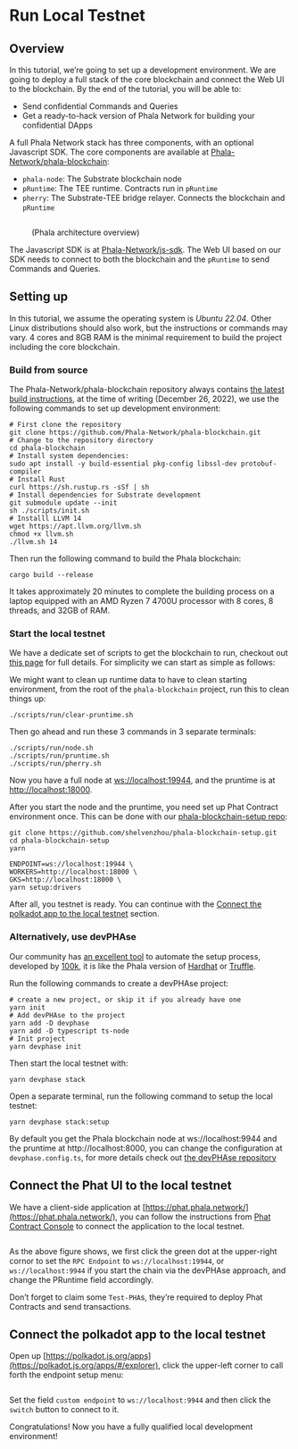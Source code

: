# Run Local Testnet

## Overview <a href="#overview" id="overview"></a>

In this tutorial, we’re going to set up a development environment. We are going to deploy a full stack of the core blockchain and connect the Web UI to the blockchain. By the end of the tutorial, you will be able to:

* Send confidential Commands and Queries
* Get a ready-to-hack version of Phala Network for building your confidential DApps

A full Phala Network stack has three components, with an optional Javascript SDK. The core components are available at [Phala-Network/phala-blockchain](https://github.com/Phala-Network/phala-blockchain):

* `phala-node`: The Substrate blockchain node
* `pRuntime`: The TEE runtime. Contracts run in `pRuntime`
* `pherry`: The Substrate-TEE bridge relayer. Connects the blockchain and `pRuntime`

<figure><img src="../../.gitbook/assets/simple_architecture.png" alt=""><figcaption><p>(Phala architecture overview)</p></figcaption></figure>

The Javascript SDK is at [Phala-Network/js-sdk](https://github.com/Phala-Network/js-sdk). The Web UI based on our SDK needs to connect to both the blockchain and the `pRuntime` to send Commands and Queries.

## Setting up <a href="#setting-up" id="setting-up"></a>

In this tutorial, we assume the operating system is _Ubuntu 22.04_. Other Linux distributions should also work, but the instructions or commands may vary. 4 cores and 8GB RAM is the minimal requirement to build the project including the core blockchain.

### Build from source <a href="#build-from-source" id="build-from-source"></a>

The Phala-Network/phala-blockchain repository always contains [the latest build instructions](https://github.com/Phala-Network/phala-blockchain#native-build), at the time of writing (December 26, 2022), we use the following commands to set up development environment:

```
# First clone the repository
git clone https://github.com/Phala-Network/phala-blockchain.git
# Change to the repository directory
cd phala-blockchain
# Install system dependencies:
sudo apt install -y build-essential pkg-config libssl-dev protobuf-compiler
# Install Rust
curl https://sh.rustup.rs -sSf | sh
# Install dependencies for Substrate development
git submodule update --init
sh ./scripts/init.sh
# Installl LLVM 14
wget https://apt.llvm.org/llvm.sh
chmod +x llvm.sh
./llvm.sh 14
```

Then run the following command to build the Phala blockchain:

```
cargo build --release
```

It takes approximately 20 minutes to complete the building process on a laptop equipped with an AMD Ryzen 7 4700U processor with 8 cores, 8 threads, and 32GB of RAM.

### Start the local testnet <a href="#start-the-local-testnet" id="start-the-local-testnet"></a>

We have a dedicate set of scripts to get the blockchain to run, checkout out [this page](https://github.com/Phala-Network/phala-blockchain/tree/master/scripts/run) for full details. For simplicity we can start as simple as follows:

We might want to clean up runtime data to have to clean starting environment, from the root of the `phala-blockchain` project, run this to clean things up:

```
./scripts/run/clear-pruntime.sh
```

Then go ahead and run these 3 commands in 3 separate terminals:

```
./scripts/run/node.sh
./scripts/run/pruntime.sh
./scripts/run/pherry.sh
```

Now you have a full node at [ws://localhost:19944](ws://localhost:19944/), and the pruntime is at [http://localhost:18000](http://localhost:18000/).

After you start the node and the pruntime, you need set up Phat Contract environment once. This can be done with our [phala-blockchain-setup repo](https://github.com/shelvenzhou/phala-blockchain-setup):

```
git clone https://github.com/shelvenzhou/phala-blockchain-setup.git
cd phala-blockchain-setup
yarn

ENDPOINT=ws://localhost:19944 \
WORKERS=http://localhost:18000 \
GKS=http://localhost:18000 \
yarn setup:drivers
```

After all, you testnet is ready. You can continue with the [Connect the polkadot app to the local testnet](broken-reference) section.

### Alternatively, use devPHAse <a href="#alternatively-use-devphase" id="alternatively-use-devphase"></a>

Our community has [an excellent tool](https://github.com/l00k/devphase) to automate the setup process, developed by [100k](https://github.com/l00k), it is like the Phala version of [Hardhat](https://hardhat.org/) or [Truffle](https://trufflesuite.com/).

Run the following commands to create a devPHAse project:

```
# create a new project, or skip it if you already have one
yarn init
# Add devPHAse to the project
yarn add -D devphase
yarn add -D typescript ts-node
# Init project
yarn devphase init
```

Then start the local testnet with:

```
yarn devphase stack
```

Open a separate terminal, run the following command to setup the local testnet:

```
yarn devphase stack:setup
```

By default you get the Phala blockchain node at ws://localhost:9944 and the pruntime at http://localhost:8000, you can change the configuration at `devphase.config.ts`, for more details check out [the devPHAse repository](https://github.com/l00k/devphase#configuration)

## Connect the Phat UI to the local testnet <a href="#connect-the-phat-ui-to-the-local-testnet" id="connect-the-phat-ui-to-the-local-testnet"></a>

We have a client-side application at [https://phat.phala.network/](https://phat.phala.network/), you can follow the instructions from [Phat Contract Console](<../../.gitbook/assets/awesome phat contracts (2)>) to connect the application to the local testnet.

<figure><img src="../../.gitbook/assets/phat-ui-to-testnet.png" alt=""><figcaption></figcaption></figure>

As the above figure shows, we first click the green dot at the upper-right cornor to set the `RPC Endpoint` to `ws://localhost:19944`, or `ws://localhost:9944` if you start the chain via the devPHAse approach, and change the PRuntime field accordingly.

Don’t forget to claim some `Test-PHA`s, they’re required to deploy Phat Contracts and send transactions.

## Connect the polkadot app to the local testnet <a href="#connect-the-polkadot-app-to-the-local-testnet" id="connect-the-polkadot-app-to-the-local-testnet"></a>

Open up [https://polkadot.js.org/apps](https://polkadot.js.org/apps/#/explorer), click the upper-left corner to call forth the endpoint setup menu:

<figure><img src="../../.gitbook/assets/phat-ui-to-polkadot-app.png" alt=""><figcaption></figcaption></figure>

Set the field `custom endpoint` to `ws://localhost:9944` and then click the `switch` button to connect to it.

Congratulations! Now you have a fully qualified local development environment!
